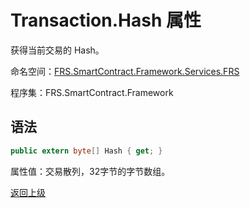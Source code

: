 # Transaction.Hash 属性

获得当前交易的 Hash。

命名空间：[FRS.SmartContract.Framework.Services.FRS](../../FRS.md)

程序集：FRS.SmartContract.Framework

## 语法

```c#
public extern byte[] Hash { get; }
```

属性值：交易散列，32字节的字节数组。



[返回上级](../Transaction.md)